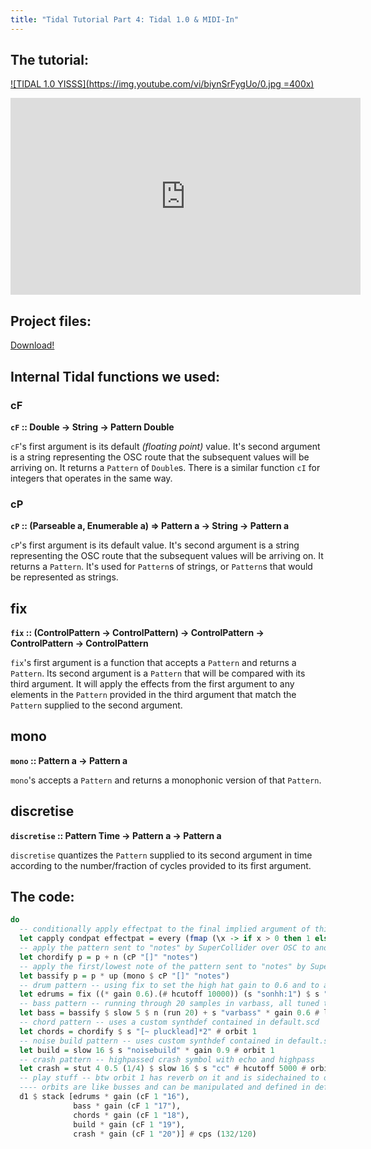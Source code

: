 ```yaml
---
title: "Tidal Tutorial Part 4: Tidal 1.0 & MIDI-In" 
---
```


## The tutorial:

[![TIDAL 1.0 YISSS](https://img.youtube.com/vi/biynSrFygUo/0.jpg =400x)](https://www.youtube.com/watch?v=biynSrFygUo)

<iframe width="560" height="315" src="https://www.youtube.com/embed/biynSrFygUo" frameborder="0" allow="accelerometer; autoplay; encrypted-media; gyroscope; picture-in-picture" allowfullscreen></iframe>

## Project files:

[Download!](http://ericfairbanks.org/tidal_midi_harmony_tutorial.zip)

## Internal Tidal functions we used:

### **cF**
**`cF` :: Double -> String -> Pattern Double**

`cF`'s first argument is its default _(floating point)_ value. It's second argument is a string representing the OSC route that the subsequent values will be arriving on. It returns a `Pattern` of `Double`s. There is a similar function `cI` for integers that operates in the same way.

### **cP**
**`cP` :: (Parseable a, Enumerable a) => Pattern a -> String -> Pattern a**

`cP`'s first argument is its default value. It's second argument is a string representing the OSC route that the subsequent values will be arriving on. It returns a `Pattern`. It's used for `Pattern`s of strings, or `Pattern`s that would be represented as strings.

## **fix**
**`fix`
:: (ControlPattern -> ControlPattern) -> ControlPattern -> ControlPattern -> ControlPattern**

`fix`'s first argument is a function that accepts a `Pattern` and returns a `Pattern`. Its second argument is a `Pattern` that will be compared with its third argument. It will apply the effects from the first argument to any elements in the `Pattern` provided in the third argument that match the `Pattern` supplied to the second argument.

## **mono**
**`mono` :: Pattern a -> Pattern a**

`mono`'s accepts a `Pattern` and returns a monophonic version of that `Pattern`.

## **discretise**
**`discretise` :: Pattern Time -> Pattern a -> Pattern a**

`discretise` quantizes the `Pattern` supplied to its second argument in time according to the number/fraction of cycles provided to its first argument.

## The code:

```haskell
do
  -- conditionally apply effectpat to the final implied argument of this function if the value of condpat is > 0
  let capply condpat effectpat = every (fmap (\x -> if x > 0 then 1 else 0) (discretise 1 condpat)) effectpat
  -- apply the pattern sent to "notes" by SuperCollider over OSC to another pattern (using n)
  let chordify p = p + n (cP "[]" "notes")
  -- apply the first/lowest note of the pattern sent to "notes" by SuperCollider over OSC to another pattern (using up)
  let bassify p = p * up (mono $ cP "[]" "notes")
  -- drum pattern -- using fix to set the high hat gain to 0.6 and to apply a highpass filter
  let edrums = fix ((* gain 0.6).(# hcutoff 10000)) (s "sonhh:1") $ s "[bd*2, [~ jstsn:5], [~ sonhh:1]*2]"
  -- bass pattern -- running through 20 samples in varbass, all tuned to C
  let bass = bassify $ slow 5 $ n (run 20) + s "varbass" * gain 0.6 # legato 1 # orbit 1
  -- chord pattern -- uses a custom synthdef contained in default.scd
  let chords = chordify $ s "[~ plucklead]*2" # orbit 1
  -- noise build pattern -- uses custom synthdef contained in default.scd
  let build = slow 16 $ s "noisebuild" * gain 0.9 # orbit 1
  -- crash pattern -- highpassed crash symbol with echo and highpass
  let crash = stut 4 0.5 (1/4) $ slow 16 $ s "cc" # hcutoff 5000 # orbit 1
  -- play stuff -- btw orbit 1 has reverb on it and is sidechained to orbit 0
  ---- orbits are like busses and can be manipulated and defined in default.scd
  d1 $ stack [edrums * gain (cF 1 "16"),
              bass * gain (cF 1 "17"),
              chords * gain (cF 1 "18"),
              build * gain (cF 1 "19"),
              crash * gain (cF 1 "20")] # cps (132/120)
```

